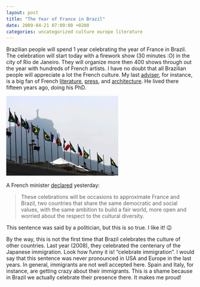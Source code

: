 ```yaml
---
layout: post
title: "The Year of France in Brazil"
date: 2009-04-21 07:09:00 +0200
categories: uncategorized culture europe literature
---
```


Brazilian people will spend 1 year celebrating the year of France in Brazil. The celebration will start today with a firework show (30 minutes :O) in the city of Rio de Janeiro. They will organize more then 400 shows through out the year with hundreds of French artists. I have no doubt that all Brazilian people will appreciate a lot the French culture. My last <a href="http://vfurtado.blogspot.com/">adviser</a>, for instance, is a big fan of French <a href="http://vfurtado.blogspot.com/2008/03/o-inferno-da-biblioteca-franois.html">literature</a>, <a href="http://vfurtado.blogspot.com/2009/04/le-foot-transparent.html">press</a>, and <a href="http://vfurtado.blogspot.com/2008/03/memria-fotogrfica-da-europa.html">architecture</a>. He lived there fifteen years ago, doing his PhD.

<a href="http://69.89.31.239/~hildeber/wp-content/uploads/2009/04/year-france-brazil.jpg">![year-france-brazil-300x213.jpg](/images/posts/year-france-brazil-300x213.jpg)</a>

A French minister <a href="http://g1.globo.com/Noticias/Mundo/0,,MUL1091757-5602,00-ANO+DA+FRANCA+NO+BRASIL+APROXIMARA+MAIS+OS+PAISES+DIZ+GOVERNO+FRANCES.html">declared</a> yesterday: 

> These celebrations will be occasions to approximate France and Brazil, two countries that share the same democratic and social values, with the same ambition to build a fair world, more open and worried about the respect to the cultural diversity.


 This sentence was said by a politician, but this is so true. I like it! 😉

By the way, this is not the first time that Brazil celebrates the culture of other countries. Last year (2008), they celebrated the centenary of the Japanese immigration. Look how funny it is! “celebrate immigration”. I would say that this sentence was never pronounced in USA and Europe in the last years. In general, immigrants are not well accepted here. Spain and Italy, for instance, are getting crazy about their immigrants. This is a shame because in Brazil we actually celebrate their presence there. It makes me proud!

